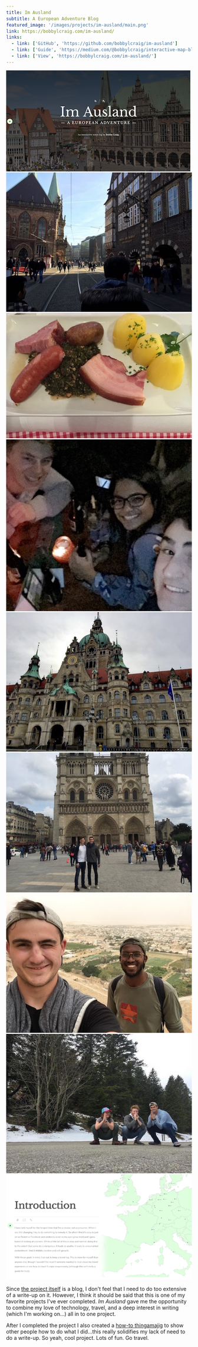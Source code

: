 ```yaml
---
title: Im Ausland
subtitle: A European Adventure Blog
featured_image: '/images/projects/im-ausland/main.png'
link: https://bobbylcraig.com/im-ausland/
links:
  - link: ['GitHub', 'https://github.com/bobbylcraig/im-ausland']
  - link: ['Guide', 'https://medium.com/@bobbylcraig/interactive-map-blog-study-abroad-project-ef87e3e938fb']
  - link: ['View', 'https://bobbylcraig.com/im-ausland/']
---
```


<div class="gallery" data-columns="3">
	<img src="/images/projects/im-ausland/1.png">
	<img src="/images/projects/im-ausland/2.jpg">
	<img src="/images/projects/im-ausland/3.jpg">
	<img src="/images/projects/im-ausland/4.jpg">
	<img src="/images/projects/im-ausland/5.jpg">
	<img src="/images/projects/im-ausland/6.jpg">
	<img src="/images/projects/im-ausland/7.jpg">
	<img src="/images/projects/im-ausland/8.jpg">
	<img src="/images/projects/im-ausland/main.png">
</div>

Since [the project itself](https://bobbylcraig.com/im-ausland/) is a blog, I don't feel that I need to do too extensive of a write-up on it. However, I think it should be said that this is one of my favorite projects I've ever completed. _Im Ausland_ gave me the opportunity to combine my love of technology, travel, and a deep interest in writing (which I'm working on...) all in to one project.

After I completed the project I also created a [how-to thingamajig](https://medium.com/@bobbylcraig/interactive-map-blog-study-abroad-project-ef87e3e938fb) to show other people how to do what I did...this really solidifies my lack of need to do a write-up. So yeah, cool project. Lots of fun. Go travel.
